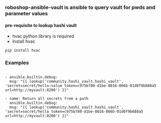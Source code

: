 ### roboshop-ansible-vault is ansible to query vault for pwds and parameter values

#### pre-requisite to lookup hashi vault

- hvac python library is required
- Install hvac 
```text
pip install hvac
```
### Examples
```text

- ansible.builtin.debug:
  msg: "{{ lookup('community.hashi_vault.hashi_vault', 'secret=secret/hello:value token=c975b780-d1be-8016-866b-01d0f9b688a5 url=http://myvault:8200') }}"

- name: Return all secrets from a path
  ansible.builtin.debug:
  msg: "{{ lookup('community.hashi_vault.hashi_vault', 'secret=secret/hello token=c975b780-d1be-8016-866b-01d0f9b688a5 url=http://myvault:8200') }}"
```
